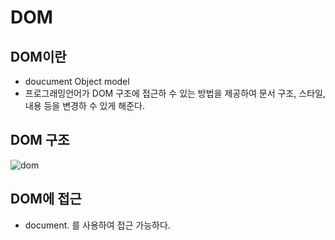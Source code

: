 # DOM

## DOM이란
- doucument Object model
- 프로그래밍언어가 DOM 구조에 접근하 수 있는 방법을 제공하여 문서 구조, 스타일, 내용 등을 변경하 수 있게 해준다.
	
## DOM 구조
![dom](https://postfiles.pstatic.net/MjAyMDExMTRfMjI3/MDAxNjA1MzY0NjQ1NTk0.SuR_5N0SL5Lu6iZGXkhKVsXeYsqp5sXxmiKn954MpFwg.AZKuC0_F5RbuPNhspMJwwYjCKRJ9dlnpWMxmXc13Wlgg.PNG.geonha1369/document.png?type=w966)

## DOM에 접근
- document. 를 사용하여 접근 가능하다.
